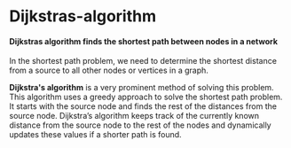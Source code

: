 # Dijkstras-algorithm

#### Dijkstras algorithm finds the shortest path between nodes in a network

In the shortest path problem, we need to determine the shortest distance from a source to all other nodes or vertices in a
graph. 

**Dijkstra's algorithm** is a very prominent method of solving this problem. This algorithm uses a greedy approach to solve the shortest path problem.
It starts with the source node and finds the rest of the distances from the source node. Dijkstra’s algorithm keeps track of the currently known distance from the source node to the rest of the nodes and dynamically updates these values if a shorter path is found.

